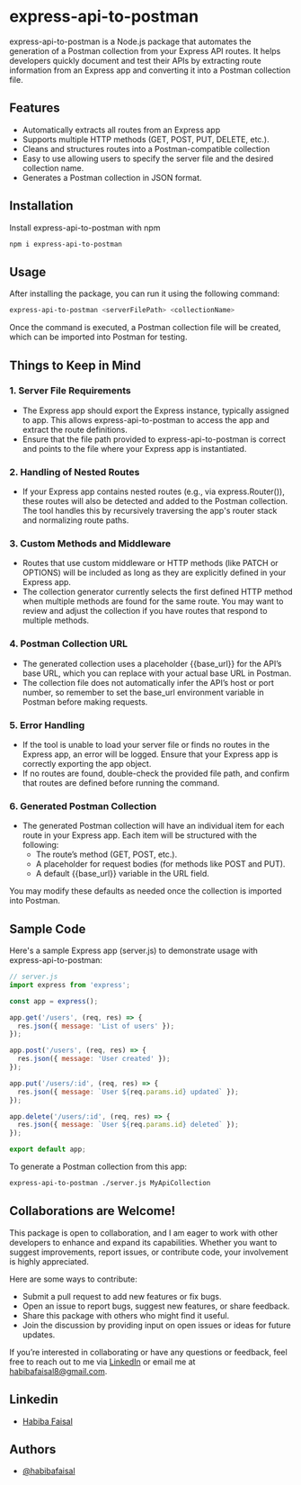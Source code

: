 # express-api-to-postman

express-api-to-postman is a Node.js package that automates the generation of a Postman collection from your Express API routes. It helps developers quickly document and test their APIs by extracting route information from an Express app and converting it into a Postman collection file.





## Features

- Automatically extracts all routes from an Express app
- Supports multiple HTTP methods (GET, POST, PUT, DELETE, etc.).
- Cleans and structures routes into a Postman-compatible collection
- Easy to use allowing users to specify the server file and the desired collection name.
- Generates a Postman collection in JSON format.


## Installation

Install express-api-to-postman with npm

```bash
npm i express-api-to-postman
```
    
## Usage


After installing the package, you can run it using the following command:
```bash
express-api-to-postman <serverFilePath> <collectionName>
```

Once the command is executed, a Postman collection file will be created, which can be imported into Postman for testing.
    

## Things to Keep in Mind

### 1. Server File Requirements
- The Express app should export the Express instance, typically assigned to app. This allows express-api-to-postman to access the app and extract the route definitions.
- Ensure that the file path provided to express-api-to-postman is correct and points to the file where your Express app is instantiated.

### 2. Handling of Nested Routes
- If your Express app contains nested routes (e.g., via express.Router()), these routes will also be detected and added to the Postman collection. The tool handles this by recursively traversing the app's router stack and normalizing route paths.

### 3. Custom Methods and Middleware
- Routes that use custom middleware or HTTP methods (like PATCH or OPTIONS) will be included as long as they are explicitly defined in your Express app.
- The collection generator currently selects the first defined HTTP method when multiple methods are found for the same route. You may want to review and adjust the collection if you have routes that respond to multiple methods.

### 4. Postman Collection URL
- The generated collection uses a placeholder {{base_url}} for the API’s base URL, which you can replace with your actual base URL in Postman.
- The collection file does not automatically infer the API’s host or port number, so remember to set the base_url environment variable in Postman before making requests.

### 5. Error Handling
- If the tool is unable to load your server file or finds no routes in the Express app, an error will be logged. Ensure that your Express app is correctly exporting the app object.
- If no routes are found, double-check the provided file path, and confirm that routes are defined before running the command.


### 6. Generated Postman Collection
- The generated Postman collection will have an individual item for each route in your Express app. Each item will be structured with the following:
  - The route’s method (GET, POST, etc.).
  - A placeholder for request bodies (for methods like POST and PUT).
  - A default {{base_url}} variable in the URL field.

You may modify these defaults as needed once the collection is imported into Postman.

## Sample Code

Here's a sample Express app (server.js) to demonstrate usage with express-api-to-postman:

```js
// server.js
import express from 'express';

const app = express();

app.get('/users', (req, res) => {
  res.json({ message: 'List of users' });
});

app.post('/users', (req, res) => {
  res.json({ message: 'User created' });
});

app.put('/users/:id', (req, res) => {
  res.json({ message: `User ${req.params.id} updated` });
});

app.delete('/users/:id', (req, res) => {
  res.json({ message: `User ${req.params.id} deleted` });
});

export default app;
```
To generate a Postman collection from this app:
```bash
express-api-to-postman ./server.js MyApiCollection
```

## Collaborations are Welcome!

This package is open to collaboration, and I am eager to work with other developers to enhance and expand its capabilities. Whether you want to suggest improvements, report issues, or contribute code, your involvement is highly appreciated.

Here are some ways to contribute:

- Submit a pull request to add new features or fix bugs.
- Open an issue to report bugs, suggest new features, or share feedback.
- Share this package with others who might find it useful.
- Join the discussion by providing input on open issues or ideas for future updates.

If you’re interested in collaborating or have any questions or feedback, feel free to reach out to me via [LinkedIn](https://www.linkedin.com/in/habiba-faisal-a46b75176/) or email me at habibafaisal8@gmail.com.

## Linkedin

- [Habiba Faisal](https://www.linkedin.com/in/habiba-faisal-a46b75176/)

## Authors

- [@habibafaisal](https://www.github.com/habibafaisal)
